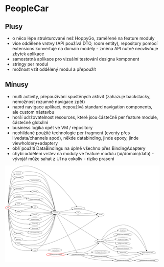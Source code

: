 # PeopleCar

## Plusy
- o něco lépe strukturované než HoppyGo, zaměřené na feature moduly
- více oddělené vrstvy (API používá DTO, room entity), repository pomocí extensions konvertuje na domain modely - změna API nutně neovlivňuje zbytek aplikace
- samostatná aplikace pro vizuální testování designu komponent
- stringy per modul
- možnost vzít oddělený modul a přepoužít

## Mínusy
- multi activity, přepoužívání spuštěných aktivit (zahazuje backstacky, nemožnost rozumné navigace zpět)
- naprd navigace aplikací, nepoužívá standard navigation components, ale custom nástavbu
- horší udržovatelnost resources, které jsou částečně per feature module, částečně globální 
- business logika opět ve VM / repository
- neohlídané použité technologie per fragment (eventy přes livedata/channels apod), někde databinding, jinde epoxy, jinde viewholdery+adaptery
- obří použití DataBindingu na úplně všechno přes BindingAdaptery
- chybí oddělení vrstev na moduly ve feature modulu (ui/domain/data) - vývojář může sahat z UI na cokoliv - riziko prasení

![PC modules](graphviz_pc_dot_lr.svg)